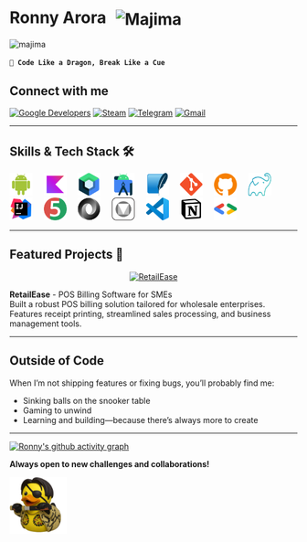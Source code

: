 <h1 align="left">
  Ronny Arora
  <img src="https://pbs.twimg.com/media/EhWgxY4WsAAGw2A.png" alt="Majima" width="55" height="45" style="vertical-align: middle; margin-left: 10px;"/>
</h1>

<img src="assets/goro-majima-welcome.gif" alt="majima"/>

**`🐉 Code Like a Dragon, Break Like a Cue`**

## Connect with me

<a href="https://g.dev/ronnyA"><img src="https://img.shields.io/badge/Google%20Developers-1A73E8?style=for-the-badge&logo=googlesummerofcode&logoColor=white" alt="Google Developers" /></a>
<a href="https://steamcommunity.com/id/brahmibae/"><img src="https://img.shields.io/badge/Steam-171A21?style=for-the-badge&logo=steam&logoColor=white" alt="Steam" /></a>
<a href="https://t.me/theDeadWiz"><img src="https://img.shields.io/badge/Telegram-2CA5E0?style=for-the-badge&logo=telegram&logoColor=white" alt="Telegram" /></a>
<a href="mailto:ronny.9fxkl@simplelogin.co"><img src="https://img.shields.io/badge/Gmail-D14836?style=for-the-badge&logo=gmail&logoColor=white" alt="Gmail" /></a>

---

## Skills & Tech Stack 🛠️

<p align="left">
  <a href="https://developer.android.com" target="_blank" rel="noreferrer"><img src="assets/android.svg" alt="Android" width="40" height="40"/></a>
  &nbsp;&nbsp;&nbsp;
  <a href="https://kotlinlang.org" target="_blank" rel="noreferrer"><img src="assets/kotlin.svg" alt="Kotlin" width="40" height="40"/></a>
  &nbsp;&nbsp;&nbsp;
  <a href="https://developer.android.com/jetpack/compose" target="_blank" rel="noreferrer"><img src="assets/jetpack-compose.svg" alt="Jetpack Compose" width="40" height="40"/></a>
  &nbsp;&nbsp;&nbsp;
  <a href="https://developer.android.com/studio" target="_blank" rel="noreferrer"><img src="assets/android-studio.svg" alt="Android Studio" width="40" height="40"/></a>
  &nbsp;&nbsp;&nbsp;
  <a href="https://www.sqlite.org/" target="_blank" rel="noreferrer"><img src="assets/sqlite.svg" alt="SQLite" width="40" height="40"/></a>
  &nbsp;&nbsp;&nbsp;
  <a href="https://git-scm.com/" target="_blank" rel="noreferrer"><img src="assets/git.svg" alt="Git" width="40" height="40"/></a>
  &nbsp;&nbsp;&nbsp;
  <a href="https://github.com/" target="_blank" rel="noreferrer"><img src="assets/github.svg" alt="GitHub" width="40" height="40"/></a>
  &nbsp;&nbsp;&nbsp;
  <a href="https://gradle.org/" target="_blank" rel="noreferrer"><img src="assets/gradle.svg" alt="Gradle" width="40" height="40"/></a>
  &nbsp;&nbsp;&nbsp;
  <a href="https://www.jetbrains.com/" target="_blank" rel="noreferrer"><img src="assets/jetbrains.svg" alt="JetBrains" width="40" height="40"/></a>
  &nbsp;&nbsp;&nbsp;
  <a href="https://junit.org/junit5/" target="_blank" rel="noreferrer"><img src="assets/junit.svg" alt="JUnit" width="40" height="40"/></a>
  &nbsp;&nbsp;&nbsp;
  <a href="https://developer.mozilla.org/en-US/docs/Web/JavaScript/Reference/Global_Objects/JSON" target="_blank" rel="noreferrer"><img src="assets/json.svg" alt="JSON" width="40" height="40"/></a>
  &nbsp;&nbsp;&nbsp;
  <a href="https://m3.material.io/" target="_blank" rel="noreferrer"><img src="assets/material-design.svg" alt="Material Design" width="40" height="40"/></a>
  &nbsp;&nbsp;&nbsp;
  <a href="https://code.visualstudio.com/" target="_blank" rel="noreferrer"><img src="assets/visual-studio-code-svgrepo-com.svg" alt="Visual Studio Code" width="40" height="40"/></a>
  &nbsp;&nbsp;&nbsp;
  <a href="https://www.notion.so/" target="_blank" rel="noreferrer"><img src="assets/notion.svg" alt="Notion" width="40" height="40"/></a>
  &nbsp;&nbsp;&nbsp;
  <a href="https://fonts.google.com/" target="_blank" rel="noreferrer"><img src="assets/google-fonts.svg" alt="Google Fonts" width="40" height="40"/></a>
</p>

---

## Featured Projects 🚀

<div align="center">
  <a href="https://github.com/ronnydrooid/RetailEase">
    <img src="https://github-readme-stats.vercel.app/api/pin/?username=ronnydrooid&repo=RetailEase&theme=react&hide_border=true&bg_color=1F1A2C&title_color=FFD700&text_color=FFFFFF" alt="RetailEase"/>
  </a>
</div>

**RetailEase** - POS Billing Software for SMEs  
Built a robust POS billing solution tailored for wholesale enterprises. Features receipt printing, streamlined sales processing, and business management tools.

---

## Outside of Code

When I’m not shipping features or fixing bugs, you’ll probably find me:

- Sinking balls on the snooker table
- Gaming to unwind
- Learning and building—because there’s always more to create

---

[![Ronny's github activity graph](https://github-readme-activity-graph.vercel.app/graph?username=ronnydrooid&theme=react-dark&hide_border=true&bg_color=1F1A2C&color=FFD700&line=8A2BE2)](https://github.com/ashutosh00710/github-readme-activity-graph)

**Always open to new challenges and collaborations!**

<img src="assets/majimaRubberDucky.png" alt="majima" width="100"/>